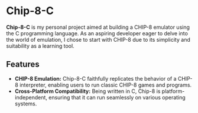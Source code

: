 # Chip-8-C

**Chip-8-C** is my personal project aimed at building a CHIP-8 emulator using the C programming language. As an aspiring developer eager to delve into the world of emulation, I chose to start with CHIP-8 due to its simplicity and suitability as a learning tool.

## Features

- **CHIP-8 Emulation:** Chip-8-C faithfully replicates the behavior of a CHIP-8 interpreter, enabling users to run classic CHIP-8 games and programs.
- **Cross-Platform Compatibility:** Being written in C, Chip-8 is platform-independent, ensuring that it can run seamlessly on various operating systems.
